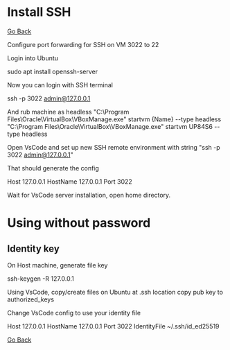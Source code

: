 # Install SSH

[Go Back](./../README.md)

Configure port forwarding for SSH on VM
3022 to 22

Login into Ubuntu

sudo apt install openssh-server

Now you can login with SSH terminal

ssh -p 3022 admin@127.0.0.1

And rub machine as headless
"C:\Program Files\Oracle\VirtualBox\VBoxManage.exe" startvm {Name} --type headless
"C:\Program Files\Oracle\VirtualBox\VBoxManage.exe" startvm UP84S6 --type headless

Open VsCode and set up new SSH remote environment with string "ssh -p 3022 admin@127.0.0.1"

That should generate the config

  Host 127.0.0.1
    HostName 127.0.0.1
    Port 3022

Wait for VsCode server installation, open home directory.

# Using without password

## Identity key

On Host machine, generate file key

ssh-keygen -R 127.0.0.1

Using VsCode, copy/create files on Ubuntu at .ssh location
copy pub key to authorized_keys 

Change VsCode config to use your identity file

  Host 127.0.0.1
    HostName 127.0.0.1
    Port 3022
    IdentityFile ~/.ssh/id_ed25519

[Go Back](./../README.md)